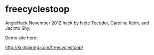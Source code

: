 freecyclestoop
==============

AngleHack November 2012 hack by Ivete Tecedor, Caroline Keim, and Jacinto Shy.

Demo site here:

http://knitspiring.com/freecyclestoop/